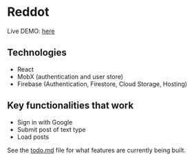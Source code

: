 # Reddot

Live DEMO: [here](https://reddot-b1116.web.app/)

## Technologies

- React
- MobX (authentication and user store)
- Firebase (Authentication, Firestore, Cloud Storage, Hosting)

## Key functionalities that work

- Sign in with Google
- Submit post of text type
- Load posts

See the [todo.md](todo.md) file for what features are currently being built.
